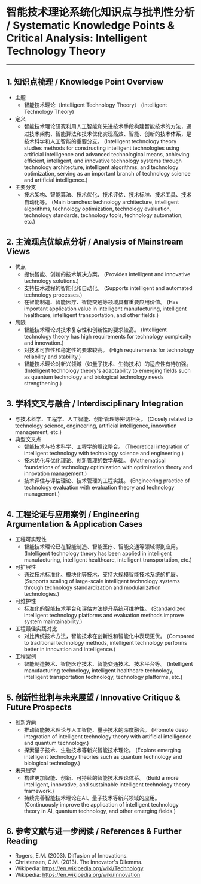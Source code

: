 # 智能技术理论系统化知识点与批判性分析 / Systematic Knowledge Points & Critical Analysis: Intelligent Technology Theory

---

## 1. 知识点梳理 / Knowledge Point Overview

- 主题
  - 智能技术理论（Intelligent Technology Theory）
      (Intelligent Technology Theory)
- 定义
  - 智能技术理论研究利用人工智能和先进技术手段构建智能技术的方法，通过技术架构、智能算法和技术优化实现高效、智能、创新的技术体系，是技术科学和人工智能的重要分支。
      (Intelligent technology theory studies methods for constructing intelligent technologies using artificial intelligence and advanced technological means, achieving efficient, intelligent, and innovative technology systems through technology architecture, intelligent algorithms, and technology optimization, serving as an important branch of technology science and artificial intelligence.)
- 主要分支
  - 技术架构、智能算法、技术优化、技术评估、技术标准、技术工具、技术自动化等。
      (Main branches: technology architecture, intelligent algorithms, technology optimization, technology evaluation, technology standards, technology tools, technology automation, etc.)

## 2. 主流观点优缺点分析 / Analysis of Mainstream Views

- 优点
  - 提供智能、创新的技术解决方案。
      (Provides intelligent and innovative technology solutions.)
  - 支持技术过程的智能化和自动化。
      (Supports intelligent and automated technology processes.)
  - 在智能制造、智能医疗、智能交通等领域具有重要应用价值。
      (Has important application value in intelligent manufacturing, intelligent healthcare, intelligent transportation, and other fields.)
- 局限
  - 智能技术理论对技术复杂性和创新性的要求较高。
      (Intelligent technology theory has high requirements for technology complexity and innovation.)
  - 对技术可靠性和稳定性的要求较高。
      (High requirements for technology reliability and stability.)
  - 智能技术理论对新兴领域（如量子技术、生物技术）的适应性有待加强。
      (Intelligent technology theory's adaptability to emerging fields such as quantum technology and biological technology needs strengthening.)

## 3. 学科交叉与融合 / Interdisciplinary Integration

- 与技术科学、工程学、人工智能、创新管理等密切相关。
  (Closely related to technology science, engineering, artificial intelligence, innovation management, etc.)
- 典型交叉点
  - 智能技术与技术科学、工程学的理论整合。
      (Theoretical integration of intelligent technology with technology science and engineering.)
  - 技术优化与优化理论、创新管理的数学基础。
      (Mathematical foundations of technology optimization with optimization theory and innovation management.)
  - 技术评估与评估理论、技术管理的工程实践。
      (Engineering practice of technology evaluation with evaluation theory and technology management.)

## 4. 工程论证与应用案例 / Engineering Argumentation & Application Cases

- 工程可实现性
  - 智能技术理论已在智能制造、智能医疗、智能交通等领域得到应用。
      (Intelligent technology theory has been applied in intelligent manufacturing, intelligent healthcare, intelligent transportation, etc.)
- 可扩展性
  - 通过技术标准化、模块化等技术，支持大规模智能技术系统的扩展。
      (Supports scaling of large-scale intelligent technology systems through technology standardization and modularization technologies.)
- 可维护性
  - 标准化的智能技术平台和评估方法提升系统可维护性。
      (Standardized intelligent technology platforms and evaluation methods improve system maintainability.)
- 工程最佳实践对比
  - 对比传统技术方法，智能技术在创新性和智能化中表现更优。
      (Compared to traditional technology methods, intelligent technology performs better in innovation and intelligence.)
- 工程案例
  - 智能制造技术、智能医疗技术、智能交通技术、技术平台等。
      (Intelligent manufacturing technology, intelligent healthcare technology, intelligent transportation technology, technology platforms, etc.)

## 5. 创新性批判与未来展望 / Innovative Critique & Future Prospects

- 创新方向
  - 推动智能技术理论与人工智能、量子技术的深度融合。
      (Promote deep integration of intelligent technology theory with artificial intelligence and quantum technology.)
  - 探索量子技术、生物技术等新兴智能技术理论。
      (Explore emerging intelligent technology theories such as quantum technology and biological technology.)
- 未来展望
  - 构建更加智能、创新、可持续的智能技术理论体系。
      (Build a more intelligent, innovative, and sustainable intelligent technology theory framework.)
  - 持续完善智能技术理论在AI、量子技术等新兴领域的应用。
      (Continuously improve the application of intelligent technology theory in AI, quantum technology, and other emerging fields.)

## 6. 参考文献与进一步阅读 / References & Further Reading

- Rogers, E.M. (2003). Diffusion of Innovations.
- Christensen, C.M. (2013). The Innovator's Dilemma.
- Wikipedia: <https://en.wikipedia.org/wiki/Technology>
- Wikipedia: <https://en.wikipedia.org/wiki/Innovation>

